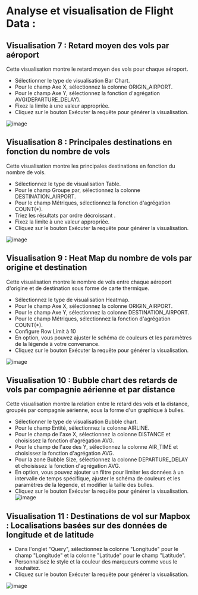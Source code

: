 # Analyse et visualisation de Flight Data :

## Visualisation 7 : Retard moyen des vols par aéroport
Cette visualisation montre le retard moyen des vols pour chaque aéroport.

- Sélectionner le type de visualisation Bar Chart.
- Pour le champ Axe X, sélectionnez la colonne ORIGIN_AIRPORT.
- Pour le champ Axe Y, sélectionnez la fonction d'agrégation AVG(DEPARTURE_DELAY).
- Fixez la limite à une valeur appropriée.
- Cliquez sur le bouton Exécuter la requête pour générer la visualisation.

![image](https://user-images.githubusercontent.com/123749462/231020750-d51ada53-19ba-4bbd-bea0-a227f6ce550f.png)

## Visualisation 8 : Principales destinations en fonction du nombre de vols
Cette visualisation montre les principales destinations en fonction du nombre de vols.

- Sélectionnez le type de visualisation Table.
- Pour le champ Groupe par, sélectionnez la colonne DESTINATION_AIRPORT.
- Pour le champ Métriques, sélectionnez la fonction d'agrégation COUNT(*).
- Triez les résultats par ordre décroissant .
- Fixez la limite à une valeur appropriée.
- Cliquez sur le bouton Exécuter la requête pour générer la visualisation.

![image](https://user-images.githubusercontent.com/123749462/231021336-14579275-6855-45a6-b61c-fa7fc3e56466.png)

## Visualisation 9 : Heat Map du nombre de vols par origine et destination
Cette visualisation montre le nombre de vols entre chaque aéroport d'origine et de destination sous forme de carte thermique.

- Sélectionnez le type de visualisation Heatmap.
- Pour le champ Axe X, sélectionnez la colonne  ORIGIN_AIRPORT.
- Pour le champ Axe Y, sélectionnez la colonne DESTINATION_AIRPORT.
- Pour le champ Métriques, sélectionnez la fonction d'agrégation COUNT(*).
- Configure Row Limit à 10
- En option, vous pouvez ajuster le schéma de couleurs et les paramètres de la légende à votre convenance.
- Cliquez sur le bouton Exécuter la requête pour générer la visualisation.

![image](https://user-images.githubusercontent.com/123749462/231126102-6b9d3b55-96b9-4162-9c47-64db39a1af53.png)

## Visualisation 10 :  Bubble chart des retards de vols par compagnie aérienne et par distance
Cette visualisation montre la relation entre le retard des vols et la distance, groupés par compagnie aérienne, sous la forme d'un graphique à bulles.

- Sélectionner le type de visualisation  Bubble chart.
- Pour le champ Entité, sélectionnez la colonne AIRLINE.
- Pour le champ de l'axe X, sélectionnez la colonne DISTANCE et choisissez la fonction d'agrégation AVG.
- Pour le champ de l'axe des Y, sélectionnez la colonne AIR_TIME et choisissez la fonction d'agrégation AVG.
- Pour la zone Bubble Size, sélectionnez la colonne DEPARTURE_DELAY et choisissez la fonction d'agrégation AVG.
- En option, vous pouvez ajouter un filtre pour limiter les données à un intervalle de temps spécifique, ajuster le schéma de couleurs et les paramètres de la légende, et modifier la taille des bulles.
- Cliquez sur le bouton Exécuter la requête pour générer la visualisation.
![image](https://user-images.githubusercontent.com/123749462/231129990-da6a5dff-7bbb-43b7-b1ff-bcf5319ec136.png)

## Visualisation 11 :  Destinations de vol sur Mapbox : Localisations basées sur des données de longitude et de latitude 

- Dans l'onglet "Query", sélectionnez la colonne "Longitude" pour le champ "Longitude" et la colonne "Latitude" pour le champ "Latitude".
- Personnalisez le style et la couleur des marqueurs comme vous le souhaitez.
- Cliquez sur le bouton Exécuter la requête pour générer la visualisation.

![image](https://user-images.githubusercontent.com/123749462/231133649-b275655c-3980-4140-8881-1c11277aeb0b.png)

